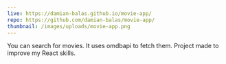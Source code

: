 ```yaml
---
live: https://damian-balas.github.io/movie-app/
repo: https://github.com/damian-balas/movie-app/
thumbnail: /images/uploads/movie-app.png
---
```

You can search for movies. It uses omdbapi to fetch them. Project made to improve my React skills.
